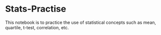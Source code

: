 # Stats-Practise
This notebook is to practice the use of statistical concepts such as mean, quartile, t-test, correlation, etc.
